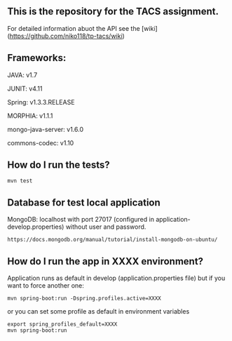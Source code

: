## This is the repository for the TACS assignment.

For detailed information abuot the API see the [wiki] (https://github.com/niko118/tp-tacs/wiki)

## Frameworks:

JAVA: v1.7

JUNIT: v4.11

Spring: v1.3.3.RELEASE

MORPHIA: v1.1.1

mongo-java-server: v1.6.0

commons-codec: v1.10

## How do I run the tests?

```
mvn test
```
## Database for test local application
MongoDB: localhost with port 27017 (configured in application-develop.properties) without user and password.
```
https://docs.mongodb.org/manual/tutorial/install-mongodb-on-ubuntu/
```

## How do I run the app in XXXX environment?
Application runs as default in develop (application.properties file) but if you want to force another one:

```
mvn spring-boot:run -Dspring.profiles.active=XXXX
```
or you can set some profile as default in environment variables
```
export spring_profiles_default=XXXX
mvn spring-boot:run
```
